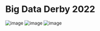 # Big Data Derby 2022

![image](https://user-images.githubusercontent.com/93877150/234636703-a6f8b81d-0bb6-4948-b269-70f1ddd82559.png)
![image](https://user-images.githubusercontent.com/93877150/234637736-273b93eb-aa6c-409d-ba49-cfd7ad0e0abc.png)
![image](https://user-images.githubusercontent.com/93877150/234640330-060fa047-bbad-4239-a08b-4ceba70ba60d.png)


